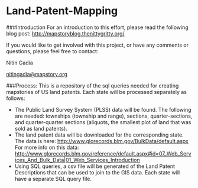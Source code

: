 Land-Patent-Mapping
===================

###Introduction
For an introduction to this effort, please read the following blog post:
http://mapstoryblog.thenittygritty.org/

If you would like to get involved with this project, or have any comments or questions, please feel free to contact:

Nitin Gadia

nitingadia@mapstory.org

###Process:
This is a repository of the sql queries needed for creating mapstories of US land patents.
Each state will be processed separately as follows:
- The Public Land Survey System (PLSS) data will be found. The following are needed: townships (township and range), sections, quarter-sections, and quarter-quarter sections (aliquots, the smallest plot of land that was sold as land patents).
- The land patent data will be downloaded for the corresponding state. The data is here:
http://www.glorecords.blm.gov/BulkData/default.aspx
For more info on this data:
http://www.glorecords.blm.gov/reference/default.aspx#id=07_Web_Services_And_Bulk_Data|01_Web_Services_Introduction
- Using SQL queries, a csv file will be generated of the Land Patent Descriptions that can be used to join to the GIS data. Each state will have a separate SQL query file.
